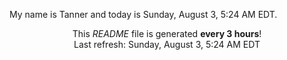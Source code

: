 My name is Tanner and today is Sunday, August 3, 5:24 AM EDT.

<p align="center">This <i>README</i> file is generated <b>every 3 hours</b>!</br>Last refresh: Sunday, August 3, 5:24 AM EDT<br /></p>

